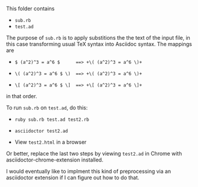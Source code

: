 This folder contains

- `sub.rb` 
- `test.ad`

The purpose of `sub.rb` is to apply substitions
the the text of the input file, in this case
transforming usual TeX syntax into Asciidoc
syntax.  The mappings are

- `$ (a^2)^3 = a^6 $      ==> +\( (a^2)^3 = a^6 \)+`

- `\( (a^2)^3 = a^6 $ \)  ==> +\( (a^2)^3 = a^6 \)+`

- `\[ (a^2)^3 = a^6 $ \]  ==> +\[ (a^2)^3 = a^6 \]+`

in that order.

To run `sub.rb` on `test.ad`, do this:

- `ruby sub.rb test.ad test2.rb`

- `asciidoctor test2.ad`

- View `test2.html` in a browser

Or better, replace the last two steps by viewing
`test2.ad` in Chrome with asciidoctor-chrome-extension
installed.

I would eventually like to implment this kind of preprocessing
via an asciidoctor extension if I can figure out how to do that.


